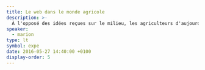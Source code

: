 ```yaml
---
title: Le web dans le monde agricole
description: >-
  À l'opposé des idées reçues sur le milieu, les agriculteurs d'aujourd'hui utilisent de nombreuses applications web pour faciliter leur quotidien. Il reste encore de nombreux besoins à couvrir… développeurs <em>l'ageekculture</em> a besoin de vous !
speaker:
  - marion
type: lt
symbol: expe
date: 2016-05-27 14:40:00 +0100
display-order: 5
---
```

